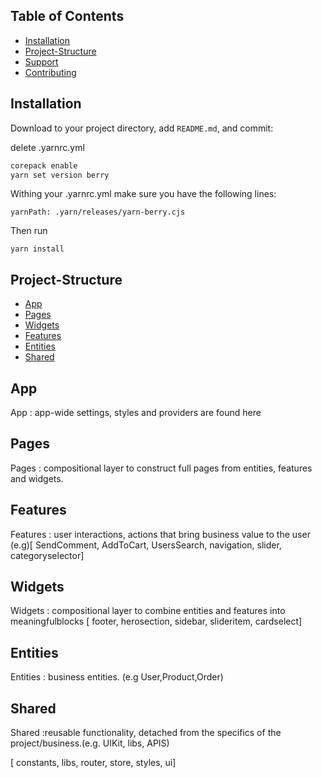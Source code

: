 ## Table of Contents

- [Installation](#installation)
- [Project-Structure](#project-structure)
- [Support](#support)
- [Contributing](#contributing)

## Installation

Download to your project directory, add `README.md`, and commit:

delete .yarnrc.yml

```sh
corepack enable
yarn set version berry
```
Withing your .yarnrc.yml
make sure you have the following lines:
```nodeLinker: node-modules
yarnPath: .yarn/releases/yarn-berry.cjs
```
Then run
```
yarn install
```

## Project-Structure

- [App](#app)
- [Pages](#pages)
- [Widgets](#widgets)
- [Features](#features)
- [Entities](#entities)
- [Shared](#shared)

## App
App
: app-wide settings, styles and providers are found here

## Pages
Pages
: compositional layer to construct full pages from entities, features and widgets.

## Features
Features
: user interactions, actions that bring business value to the user (e.g)[ SendComment, AddToCart, UsersSearch, navigation, slider, categoryselector]

## Widgets
Widgets
: compositional layer to combine entities and features into meaningfulblocks [ footer, herosection, sidebar, slideritem, cardselect]


## Entities
Entities
: business entities. (e.g User,Product,Order)

## Shared
Shared
:reusable functionality, detached from the specifics of the project/business.(e.g. UIKit, libs, APIS)

[ constants, libs, router, store, styles, ui]